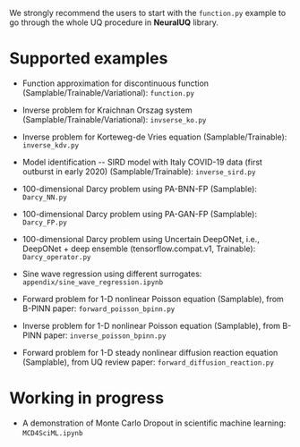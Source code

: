 We strongly recommend the users to start with the `function.py` example to go through the whole UQ procedure in **NeuralUQ** library.

# Supported examples

- Function approximation for discontinuous function (Samplable/Trainable/Variational): `function.py`

- Inverse problem for Kraichnan Orszag system (Samplable/Trainable/Variational): `invserse_ko.py`

- Inverse problem for Korteweg-de Vries equation (Samplable/Trainable): `inverse_kdv.py`

- Model identification -- SIRD model with Italy COVID-19 data (first outburst in early 2020) (Samplable/Trainable): `inverse_sird.py`

- 100-dimensional Darcy problem using PA-BNN-FP (Samplable): `Darcy_NN.py`

- 100-dimensional Darcy problem using PA-GAN-FP (Samplable): `Darcy_FP.py`

- 100-dimensional Darcy problem using Uncertain DeepONet, i.e., DeepONet + deep ensemble (tensorflow.compat.v1, Trainable): `Darcy_operator.py`

- Sine wave regression using different surrogates: `appendix/sine_wave_regression.ipynb`

- Forward problem for 1-D nonlinear Poisson equation (Samplable), from B-PINN paper: `forward_poisson_bpinn.py`

- Inverse problem for 1-D nonlinear Poisson equation (Samplable), from B-PINN paper: `inverse_poisson_bpinn.py`

- Forward problem for 1-D steady nonlinear diffusion reaction equation (Samplable), from UQ review paper: `forward_diffusion_reaction.py`


# Working in progress

- A demonstration of Monte Carlo Dropout in scientific machine learning: `MCD4SciML.ipynb`
